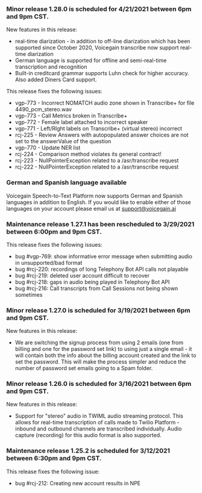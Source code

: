 ### Minor release 1.28.0 is scheduled for 4/21/2021 between 6pm and 9pm CST.

New features in this release:
* real-time diarization - in addition to off-line diarization which has been supported since October 2020, Voicegain transcribe now support real-time diarization
* German language is supported for offline and semi-real-time transcription and recognition 
* Built-in creditcard grammar supports Luhn check for higher accuracy. Also added Diners Card support.

This release fixes the following issues:
* vgp-773 - Incorrect NOMATCH audio zone shown in Transcribe+ for file 4490_pcm_stereo.wav
* vgp-773 - Call Metrics broken in Transcribe+
* vgp-772 - Female label attached to incorrect speaker
* vgp-771 - Left/RIght labels on Transcribe+ (virtual stereo) incorrect
* rcj-225 - Review Answers with autopopulated answer choices are not set to the answerValue of the question
* vgp-770 - Update NER list
* rcj-224 - Comparison method violates its general contract!
* rcj-223 - NullPointerException related to a /asr/transcribe request
* rcj-222 - NullPointerException related to a /asr/transcribe request


### German and Spanish language available

Voicegain Speech-to-Text Platform now supports German and Spanish languages in addition to English.
If you would like to enable either of those languages on your account please email us at support@voicegain.ai

### Maintenance release 1.27.1 has been rescheduled to 3/29/2021 between 6:00pm and 9pm CST.

This release fixes the following issues:
* bug #vgp-769: show informative error message when submitting audio in unsupported/bad format
* bug #rcj-220: recordings of long Telephony Bot API calls not playable
* bug #rcj-219: deleted user account difficult to recover
* bug #rcj-218: gaps in audio being played in Telephony Bot API
* bug #rcj-216: Call transcripts from Call Sessions not being shown sometimes

### Minor release 1.27.0 is scheduled for 3/19/2021 between 6pm and 9pm CST.

New features in this release:
* We are switching the signup process from using 2 emails (one from billing and one for the password set link) to using just a single email - it will contain both the info about the billing account created and the link to set the password. This will make the process simpler and reduce the number of password set emails going to a Spam folder. 

### Minor release 1.26.0 is scheduled for 3/16/2021 between 6pm and 9pm CST.

New features in this release:
* Support for "stereo" audio in TWIML audio streaming protocol. This allows for real-time transcription of calls made to Twilio Platform - inbound and outbound channels are transcribed individually. Audio capture (recording) for this audio format is also supported.

### Maintenance release 1.25.2 is scheduled for 3/12/2021 between 6:30pm and 9pm CST.

This release fixes the following issue:
* bug #rcj-212: Creating new account results in NPE



 













































